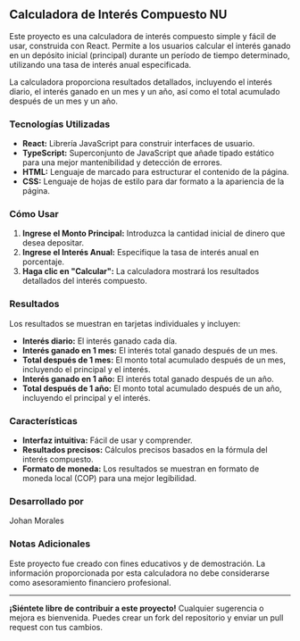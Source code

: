 ## Calculadora de Interés Compuesto NU

Este proyecto es una calculadora de interés compuesto simple y fácil de usar, construida con React. Permite a los usuarios calcular el interés ganado en un depósito inicial (principal) durante un período de tiempo determinado, utilizando una tasa de interés anual especificada. 

La calculadora proporciona resultados detallados, incluyendo el interés diario, el interés ganado en un mes y un año, así como el total acumulado después de un mes y un año.

### Tecnologías Utilizadas

* **React:** Librería JavaScript para construir interfaces de usuario.
* **TypeScript:** Superconjunto de JavaScript que añade tipado estático para una mejor mantenibilidad y detección de errores.
* **HTML:** Lenguaje de marcado para estructurar el contenido de la página.
* **CSS:** Lenguaje de hojas de estilo para dar formato a la apariencia de la página.

### Cómo Usar

1. **Ingrese el Monto Principal:** Introduzca la cantidad inicial de dinero que desea depositar.
2. **Ingrese el Interés Anual:** Especifique la tasa de interés anual en porcentaje.
3. **Haga clic en "Calcular":** La calculadora mostrará los resultados detallados del interés compuesto.

### Resultados

Los resultados se muestran en tarjetas individuales y  incluyen:

* **Interés diario:** El interés ganado cada día.
* **Interés ganado en 1 mes:** El interés total ganado después de un mes.
* **Total después de 1 mes:** El monto total acumulado después de un mes, incluyendo el principal y el interés.
* **Interés ganado en 1 año:** El interés total ganado después de un año.
* **Total después de 1 año:** El monto total acumulado después de un año, incluyendo el principal y el interés.

### Características

* **Interfaz intuitiva:** Fácil de usar y comprender.
* **Resultados precisos:** Cálculos precisos basados en la fórmula del interés compuesto.
* **Formato de moneda:** Los resultados se muestran en formato de moneda local (COP) para una mejor legibilidad.

### Desarrollado por

Johan Morales

### Notas Adicionales

Este proyecto fue creado con fines educativos y de demostración. La información proporcionada por esta calculadora no debe considerarse como asesoramiento financiero profesional.

---

**¡Siéntete libre de contribuir a este proyecto!** Cualquier sugerencia o mejora es bienvenida. Puedes crear un fork del repositorio y enviar un pull request con tus cambios.
